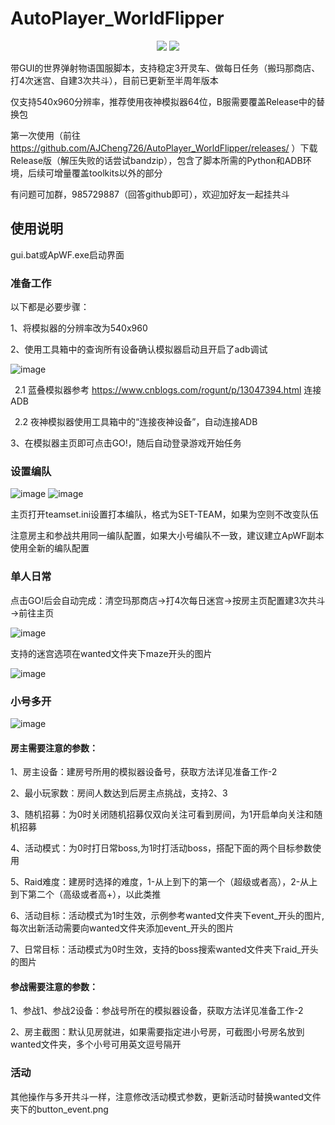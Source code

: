 # AutoPlayer_WorldFlipper
<p align="center">
  <img src="https://user-images.githubusercontent.com/31361978/158060158-3edf56cb-5daf-435c-8504-740d4c0a3b09.png"/>
  <img src="https://user-images.githubusercontent.com/31361978/164265458-58422bf9-d372-4538-b787-609f01f2d484.png"/>
</p>

带GUI的世界弹射物语国服脚本，支持稳定3开灵车、做每日任务（搬玛那商店、打4次迷宫、自建3次共斗），目前已更新至半周年版本

仅支持540x960分辨率，推荐使用夜神模拟器64位，B服需要覆盖Release中的替换包

第一次使用（前往 https://github.com/AJCheng726/AutoPlayer_WorldFlipper/releases/ ）下载Release版（解压失败的话尝试bandzip），包含了脚本所需的Python和ADB环境，后续可增量覆盖toolkits以外的部分

有问题可加群，985729887（回答github即可），欢迎加好友一起挂共斗

## 使用说明
gui.bat或ApWF.exe启动界面

### 准备工作

以下都是必要步骤：

1、将模拟器的分辨率改为540x960

2、使用工具箱中的查询所有设备确认模拟器启动且开启了adb调试

![image](https://user-images.githubusercontent.com/31361978/158061465-d39b19b7-5821-465a-8a36-c41b194da83a.png)

&ensp;2.1 蓝叠模拟器参考 https://www.cnblogs.com/rogunt/p/13047394.html 连接ADB

&ensp;2.2 夜神模拟器使用工具箱中的“连接夜神设备”，自动连接ADB

3、在模拟器主页即可点击GO!，随后自动登录游戏开始任务

### 设置编队

![image](https://user-images.githubusercontent.com/31361978/164265744-990f3177-e22f-444f-92ff-c3415596179a.png)  ![image](https://user-images.githubusercontent.com/31361978/164270528-a378295a-eb5b-42b1-a3fe-15c80c34ae8d.png)

主页打开teamset.ini设置打本编队，格式为SET-TEAM，如果为空则不改变队伍

注意房主和参战共用同一编队配置，如果大小号编队不一致，建议建立ApWF副本使用全新的编队配置

### 单人日常

点击GO!后会自动完成：清空玛那商店→打4次每日迷宫→按房主页配置建3次共斗→前往主页

![image](https://user-images.githubusercontent.com/31361978/158062148-51cd0860-94be-4e5f-824b-7d040ae86bee.png)

支持的迷宫选项在wanted文件夹下maze开头的图片

![image](https://user-images.githubusercontent.com/31361978/158062302-088ab8cb-03e8-4ec6-a000-0fa837f6e28d.png)

### 小号多开

![image](https://user-images.githubusercontent.com/31361978/158063048-041c8c8e-a828-4cde-9340-dfdaadd882f5.png)

#### 房主需要注意的参数：

1、房主设备：建房号所用的模拟器设备号，获取方法详见准备工作-2

2、最小玩家数：房间人数达到后房主点挑战，支持2、3

3、随机招募：为0时关闭随机招募仅双向关注可看到房间，为1开启单向关注和随机招募

4、活动模式：为0时打日常boss,为1时打活动boss，搭配下面的两个目标参数使用

5、Raid难度：建房时选择的难度，1-从上到下的第一个（超级或者高），2-从上到下第二个（高级或者高+），以此类推

6、活动目标：活动模式为1时生效，示例参考wanted文件夹下event_开头的图片,每次出新活动需要向wanted文件夹添加event_开头的图片

7、日常目标：活动模式为0时生效，支持的boss搜索wanted文件夹下raid_开头的图片

#### 参战需要注意的参数：

1、参战1、参战2设备：参战号所在的模拟器设备，获取方法详见准备工作-2

2、房主截图：默认见房就进，如果需要指定进小号房，可截图小号房名放到wanted文件夹，多个小号可用英文逗号隔开

### 活动

其他操作与多开共斗一样，注意修改活动模式参数，更新活动时替换wanted文件夹下的button_event.png
